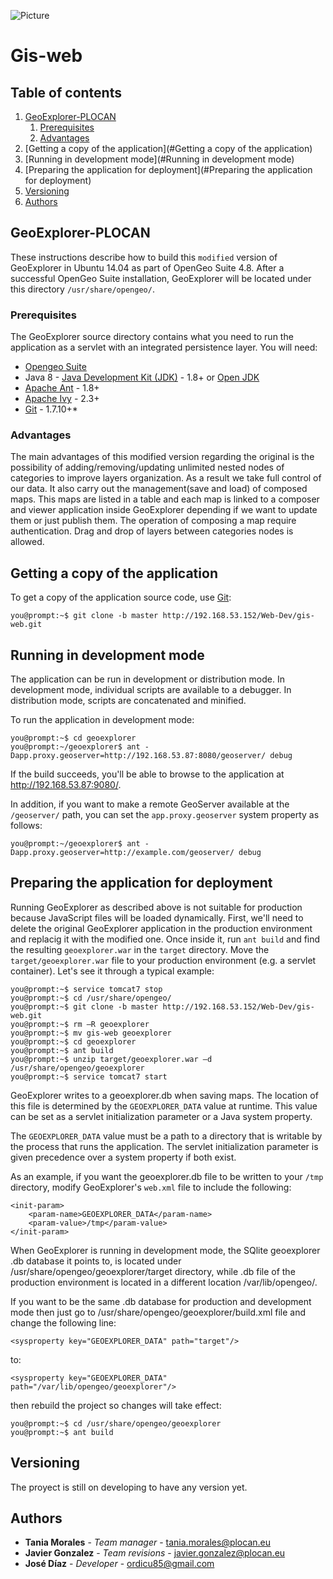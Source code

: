 ![Picture](https://plocan.eu/wp-content/uploads/PLOC_logo.svg)
# Gis-web

## Table of contents
1. [GeoExplorer-PLOCAN](#GeoExplorer-PLOCAN)
    1. [Prerequisites](#Prerequisites)
    2. [Advantages](#Advantages)
2. [Getting a copy of the application](#Getting a copy of the application)
3. [Running in development mode](#Running in development mode)
4. [Preparing the application for deployment](#Preparing the application for deployment)
5. [Versioning](#Versioning)
6. [Authors](#Authors)

## GeoExplorer-PLOCAN
These instructions describe how to build this `modified` version of GeoExplorer in Ubuntu 14.04 as part of OpenGeo Suite 4.8. After a successful OpenGeo Suite installation, GeoExplorer will be located under this directory `/usr/share/opengeo/`.

### Prerequisites

The GeoExplorer source directory contains what you need to run the application as a servlet with an integrated persistence layer. 
You will need:

* [Opengeo Suite](https://boundlessgeo.com/boundless-suite/)
* Java 8 - [Java Development Kit (JDK)](http://www.oracle.com/technetwork/java/javase/downloads/index.html) - 1.8+ or [Open JDK](http://openjdk.java.net/install/) 
* [Apache Ant](http://ant.apache.org/bindownload.cgi) - 1.8+
* [Apache Ivy](http://ant.apache.org/ivy/download.cgi) - 2.3+
* [Git](http://git-scm.com/) - 1.7.10+* 

### Advantages

The main advantages of this modified version regarding the original is the possibility of adding/removing/updating unlimited nested nodes of categories to improve layers organization. As a result we take full control of our data. It also carry out the management(save and load) of composed maps. This maps are listed  in a table and each map is linked to a composer and viewer application inside GeoExplorer depending if we want to update them or just publish them. The operation of composing a map require authentication. Drag and drop of layers between categories nodes is allowed.

## Getting a copy of the application

To get a copy of the application source code, use [Git](http://git-scm.com/):

    you@prompt:~$ git clone -b master http://192.168.53.152/Web-Dev/gis-web.git

## Running in development mode

The application can be run in development or distribution mode.  In development mode, individual scripts are available to a debugger.  In distribution mode, scripts are concatenated and minified.

To run the application in development mode:

    you@prompt:~$ cd geoexplorer
    you@prompt:~/geoexplorer$ ant -Dapp.proxy.geoserver=http://192.168.53.87:8080/geoserver/ debug

If the build succeeds, you'll be able to browse to the application at http://192.168.53.87:9080/.

In addition, if you want to make a remote GeoServer available at the `/geoserver/` path, you can set the `app.proxy.geoserver` system property as follows:

    you@prompt:~/geoexplorer$ ant -Dapp.proxy.geoserver=http://example.com/geoserver/ debug


## Preparing the application for deployment

Running GeoExplorer as described above is not suitable for production because JavaScript files will be loaded dynamically.  First, we'll need to delete the original GeoExplorer application in the production environment and replacig it with the modified one. Once inside it, run `ant build` and find the resulting `geoexplorer.war` in the `target` directory. Move the `target/geoexplorer.war` file to your production environment (e.g. a  servlet container). Let's see it through a typical example:

    you@prompt:~$ service tomcat7 stop
    you@prompt:~$ cd /usr/share/opengeo/
    you@prompt:~$ git clone -b master http://192.168.53.152/Web-Dev/gis-web.git 
    you@prompt:~$ rm –R geoexplorer 
    you@prompt:~$ mv gis-web geoexplorer
    you@prompt:~$ cd geoexplorer 
    you@prompt:~$ ant build
    you@prompt:~$ unzip target/geoexplorer.war –d /usr/share/opengeo/geoexplorer 
    you@prompt:~$ service tomcat7 start


GeoExplorer writes to a geoexplorer.db when saving maps.  The location of this file is determined by the `GEOEXPLORER_DATA` value at runtime.  This value can be set as a servlet initialization parameter or a Java system property.

The `GEOEXPLORER_DATA` value must be a path to a directory that is writable by  the process that runs the application.  The servlet initialization parameter is given precedence over a system property if both exist.

As an example, if you want the geoexplorer.db file to be written to your `/tmp` directory, modify GeoExplorer's `web.xml` file to include the following:

    <init-param>
        <param-name>GEOEXPLORER_DATA</param-name>
        <param-value>/tmp</param-value>
    </init-param>

When GeoExplorer is running in development mode, the SQlite geoexplorer .db database it points to, is located under /usr/share/opengeo/geoexplorer/target directory, while .db file of the production environment is located in a different location /var/lib/opengeo/.

If you want to be the same .db database for production and development mode then just go to /usr/share/opengeo/geoexplorer/build.xml file and change the following line:

    <sysproperty key="GEOEXPLORER_DATA" path="target"/>

to: 

    <sysproperty key="GEOEXPLORER_DATA" path="/var/lib/opengeo/geoexplorer"/>

then rebuild the project so changes will take effect: 

    you@prompt:~$ cd /usr/share/opengeo/geoexplorer 
    you@prompt:~$ ant build

## Versioning
The proyect is still on developing to have any version yet.

## Authors
* **Tania Morales** - *Team manager* - tania.morales@plocan.eu
* **Javier Gonzalez** - *Team revisions* - javier.gonzalez@plocan.eu
* **José Díaz** - *Developer* - ordicu85@gmail.com


